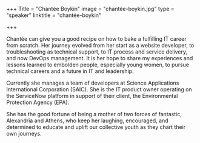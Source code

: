 +++
Title = "Chantée Boykin"
image = "chantée-boykin.jpg"
type = "speaker"
linktitle = "chantée-boykin"

+++

Chantée can give you a good recipe on how to bake a fulfilling IT career from scratch. Her journey evolved from her start as a website developer, to troubleshooting as technical support, to IT process and service delivery, and now DevOps management.  It is her hope to share my experiences and lessons learned to embolden people, especially young women, to pursue technical careers and a future in IT and leadership. 

Currently she manages a team of developers at Science Applications International Corporation (SAIC).  She is the IT product owner operating on the ServiceNow platform in support of their client, the Environmental Protection Agency (EPA).

She has the good fortune of being a mother of two forces of fantastic, Alexandria and Athens, who keep her laughing, encouraged, and determined to educate and uplift our collective youth as they chart their own journeys.
